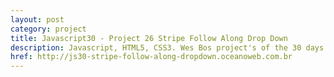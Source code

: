 ```yaml
---
layout: post
category: project
title: Javascript30 - Project 26 Stripe Follow Along Drop Down
description: Javascript, HTML5, CSS3. Wes Bos project's of the 30 days with Javascript Vanilla.
href: http://js30-stripe-follow-along-dropdown.oceanoweb.com.br
---
```

